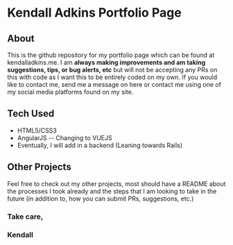 # Kendall Adkins Portfolio Page

## About
  This is the github repository for my portfolio page which can be found at kendalladkins.me.  I am **always making improvements and am taking suggestions, tips, or bug alerts, etc** but will not be accepting any PRs on this with code as I want this to be entirely coded on my own.  If you would like to contact me, send me a message on here or contact me using one of my social media platforms found on my site.

## Tech Used
  - HTML5/CSS3
  - AngularJS -- Changing to VUEJS
  - Eventually, I will add in a backend (Leaning towards Rails)

## Other Projects
  Feel free to check out my other projects, most should have a README about the processes I took already and the steps that I am looking to take in the future (in addition to, how you can submit PRs, suggestions, etc.)

### Take care,
### Kendall
